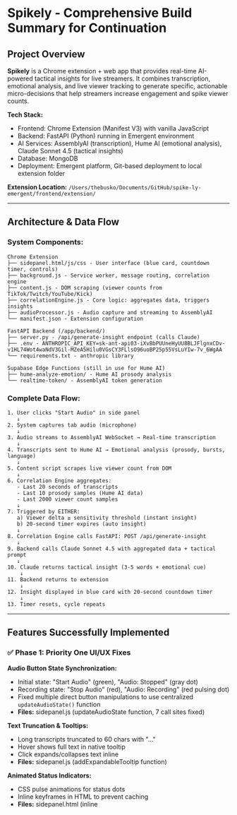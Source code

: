 # Spikely - Comprehensive Build Summary for Continuation

## Project Overview

**Spikely** is a Chrome extension + web app that provides real-time AI-powered tactical insights for live streamers. It combines transcription, emotional analysis, and live viewer tracking to generate specific, actionable micro-decisions that help streamers increase engagement and spike viewer counts.

**Tech Stack:**
- Frontend: Chrome Extension (Manifest V3) with vanilla JavaScript
- Backend: FastAPI (Python) running in Emergent environment
- AI Services: AssemblyAI (transcription), Hume AI (emotional analysis), Claude Sonnet 4.5 (tactical insights)
- Database: MongoDB
- Deployment: Emergent platform, Git-based deployment to local extension folder

**Extension Location:** `/Users/thebusko/Documents/GitHub/spike-ly-emergent/frontend/extension/`

---

## Architecture & Data Flow

### System Components:

```
Chrome Extension
├── sidepanel.html/js/css - User interface (blue card, countdown timer, controls)
├── background.js - Service worker, message routing, correlation engine
├── content.js - DOM scraping (viewer counts from TikTok/Twitch/YouTube/Kick)
├── correlationEngine.js - Core logic: aggregates data, triggers insights
├── audioProcessor.js - Audio capture and streaming to AssemblyAI
└── manifest.json - Extension configuration

FastAPI Backend (/app/backend/)
├── server.py - /api/generate-insight endpoint (calls Claude)
├── .env - ANTHROPIC_API_KEY=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
└── requirements.txt - anthropic library

Supabase Edge Functions (still in use for Hume AI)
├── hume-analyze-emotion/ - Hume AI prosody analysis
└── realtime-token/ - AssemblyAI token generation
```

### Complete Data Flow:

```
1. User clicks "Start Audio" in side panel
   ↓
2. System captures tab audio (microphone)
   ↓
3. Audio streams to AssemblyAI WebSocket → Real-time transcription
   ↓
4. Transcripts sent to Hume AI → Emotional analysis (prosody, bursts, language)
   ↓
5. Content script scrapes live viewer count from DOM
   ↓
6. Correlation Engine aggregates:
   - Last 20 seconds of transcripts
   - Last 10 prosody samples (Hume AI data)
   - Last 2000 viewer count samples
   ↓
7. Triggered by EITHER:
   a) Viewer delta ≥ sensitivity threshold (instant insight)
   b) 20-second timer expires (auto insight)
   ↓
8. Correlation Engine calls FastAPI: POST /api/generate-insight
   ↓
9. Backend calls Claude Sonnet 4.5 with aggregated data + tactical prompt
   ↓
10. Claude returns tactical insight (3-5 words + emotional cue)
    ↓
11. Backend returns to extension
    ↓
12. Insight displayed in blue card with 20-second countdown timer
    ↓
13. Timer resets, cycle repeats
```

---

## Features Successfully Implemented

### ✅ Phase 1: Priority One UI/UX Fixes

**Audio Button State Synchronization:**
- Initial state: "Start Audio" (green), "Audio: Stopped" (gray dot)
- Recording state: "Stop Audio" (red), "Audio: Recording" (red pulsing dot)
- Fixed multiple direct button manipulations to use centralized `updateAudioState()` function
- **Files:** sidepanel.js (updateAudioState function, 7 call sites fixed)

**Text Truncation & Tooltips:**
- Long transcripts truncated to 60 chars with "..."
- Hover shows full text in native tooltip
- Click expands/collapses text inline
- **Files:** sidepanel.js (addExpandableTooltip function)

**Animated Status Indicators:**
- CSS pulse animations for status dots
- Inline keyframes in HTML to prevent caching
- **Files:** sidepanel.html (inline <style>), sidepanel.css

**Delta Indicator Tooltips:**
- Hover tooltips for viewer delta (+5), count (360), threshold (±3)
- Color-coded: green (positive), red (negative), gray (zero)
- **Files:** sidepanel.js (updateViewerDeltaDisplay, setupTooltips)

**Timestamp Formatting:**
- Relative time: "just now", "5s ago", "2m ago"
- Auto-updates every 5 seconds
- **Files:** sidepanel.js (formatTimeAgo, startTimestampUpdater)

**CSS Cache Busting:**
- Added query strings to CSS/JS links
- Inline critical animations
- **Files:** sidepanel.html

### ✅ Phase 2: Branding

**Extension Identity:**
- Name: "Spikely"
- Description: "Real-time Live Stream Artificial Intelligence"
- Custom red eye logo created from user-provided image
- Icon sizes: 16px, 48px, 128px (PNG format)
- **Files:** manifest.json, icons/icon16.png, icons/icon48.png, icons/icon128.png

### ✅ Phase 3: Correlation Engine - Claude Integration

**Migration from Supabase to FastAPI:**
- Originally used Supabase edge function for insights
- Migrated to FastAPI backend for easier deployment (no external deployment needed)
- Endpoint: POST /api/generate-insight
- **URL:** https://live-assistant-2.preview.emergentagent.com/api/generate-insight
- **Files:** server.py, correlationEngine.js

**Claude Sonnet 4.5 Integration:**
- Model: claude-sonnet-4-20250514
- Library: anthropic (Python SDK)
- API Key: Stored in /app/backend/.env (NOT pushed to Git)
- **Files:** server.py (InsightRequest/Response models, generate_insight endpoint)

**Improved Prompt Engineering:**
- Format: 3-5 word tactical action + emotional/tonal cue
- Positive framing: Tell streamers what TO do, not what NOT to do
- Specific topics: gaming, makeup, cooking, fitness, story, chat, giveaway
- Action verbs: Ask, Show, Talk about, Tease, Reveal, Pivot to
- Tonal cues: Stay hyped, Go vulnerable, Build excitement, Keep energy up, Boost energy
- Examples:
  - Spike: "Ask about their setups. Stay hyped"
  - Drop: "Pivot to giveaway. Build excitement"
  - Dump: "Show product now. Go upbeat"
- **Files:** server.py (system_prompt variable)

**Dynamic Threshold:**
- Insights trigger when viewer delta ≥ sensitivity slider value
- Slider range: ±1 to ±200 (updated from ±15 for large TikTok streams)
- User-adjustable via UI slider
- Persists in chrome.storage.local
- **Files:** correlationEngine.js (minDelta property, setThresholds method)

**Enhanced Fallback:**
- Better topic-specific prompts when Claude fails or rate limited
- Improved from "Do more content talk" to "Double down gaming. Stay hyped"
- **Files:** server.py (except block in generate_insight)

### ✅ Phase 4: 20-Second Auto-Insight Timer

**Dual-Trigger System:**
1. **Delta-triggered:** Instant insight when viewer delta ≥ threshold
2. **Timer-triggered:** Insight every 20 seconds automatically
- Both work together - whichever triggers first
- Countdown resets after ANY insight
- **Files:** correlationEngine.js (startAutoInsightTimer, generateTimedInsight)

**Countdown Display:**
- Shows "Next insight in 20s" at top of blue card
- Decrements every second: 19s → 18s → 17s → 0s
- Resets to 20s after each insight
- Permanent, always-visible location (not hidden by status updates)
- **Files:** sidepanel.html (permanentCountdown div), sidepanel.js (updateCountdown, startCountdownInterval)

**Winning Action Reminders:**
- Tracks top 10 actions with +10 or more viewer gain
- When no data in 20s window: reminds of winning actions
- Example: "gaming worked. Try gaming again. Stay hyped"
- Fallback if no winning actions: "Keep engaging. Ask viewers a question"
- **Files:** correlationEngine.js (winningActions array, sendReminderInsight)

**Timer Lifecycle:**
- Starts: When audio capture begins (background.js line ~517)
- Stops: When audio stops or system resets
- **Files:** background.js (correlationEngine.startAutoInsightTimer call), correlationEngine.js (stopAutoInsightTimer in reset method)

### ✅ Phase 5: UI Cleanup

**Removed Distracting Status Messages:**
- Removed "Correlating...", "Collecting...", "Failed" UI elements
- Removed engine status spinner and badges
- Status logging preserved in console for debugging
- Clean, focused interface
- **Files:** sidepanel.html (removed engineStatus div)

---

## Major Debugging & Troubleshooting Sessions

### Issue 1: UI/UX Fixes Not Loading (Git/Deployment)

**Problem:** Initial Priority One fixes (tooltips, animations, audio state) weren't appearing in Chrome after deployment.

**Root Causes:**
1. Chrome loading from deployment location, not local files
2. Git conflicts preventing push to GitHub
3. Code changes in local files but not deployed

**Solutions:**
- Resolved Git conflicts (created branch vs. force push)
- Confirmed extension loads from: /Users/thebusko/Documents/GitHub/spike-ly-emergent/frontend/extension/
- Added version logging to confirm code loading
- Added alert() popup to definitively prove new code loads

**Key Learning:** Extension deployment requires Git push → sync to local folder → Chrome reload

### Issue 2: Audio Button State Not Updating

**Problem:** Audio button showed "Stop" (red) while status showed "Audio: Stopped" (gray dot). Status label and dot weren't updating.

**Root Cause:** Code was directly manipulating button text (`startAudioBtn.textContent = 'Stop'`) instead of calling `updateAudioState()` function, which updates button + label + dot together.

**Solution:** Replaced 7 instances of direct button manipulation with `updateAudioState(true/false)` calls.

**Locations fixed:**
- Main audio start success
- Audio start error handling
- Screen share fallback success
- Screen share fallback error
- Audio stop via tabCapture
- Full system reset
- Audio processor stop

**Files:** sidepanel.js

### Issue 3: Claude API 401 Errors

**Problem:** Original Claude API key returned "401 Unauthorized - invalid x-api-key"

**Attempted Solutions:**
1. Tried Emergent LLM Key (budget exceeded after 2 calls)
2. User provided new Claude API key

**Final Solution:** Using user's personal Claude API key: `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`

**Files:** backend/.env

### Issue 4: GitHub Secret Protection

**Problem:** Git push blocked because API keys exposed in documentation files (CORRELATION_ENGINE_CLAUDE_UPGRADE.md, SUPABASE_DEPLOYMENT_GUIDE.md)

**Solution:** 
- Deleted documentation files containing keys
- Created clean docs with placeholders
- Keys kept only in .env files (gitignored)
- User allowed secret via GitHub unblock URL

**Files:** Deleted problematic .md files, created FASTAPI_MIGRATION_SUMMARY.md

### Issue 5: Threshold Slider Not Syncing

**Problem:** Slider set to ±10 but insights triggered for ±2 changes. Slider set to ±1 but no insights appeared.

**Root Causes:**
1. Correlation engine initialized with hardcoded `minDelta = 10`
2. Duplicate THRESHOLD_UPDATE handler in background.js
3. Threshold not loading from storage on init

**Solutions:**
1. Removed duplicate THRESHOLD_UPDATE handler (line 656-660 in background.js)
2. Attempted storage loading in constructor (caused race condition - reverted)
3. Final: Default to 3, rely on slider THRESHOLD_UPDATE messages to set value
4. Increased slider max from ±15 to ±200 for large TikTok streams

**Files:** correlationEngine.js, background.js

### Issue 6: Audio Button Completely Broken

**Problem:** After implementing threshold storage loading, audio button stopped working entirely. No click response, no animation.

**Error:** "Uncaught (in promise) Error: Could not establish connection. Receiving end does not exist" from background.js

**Root Cause:** Called `chrome.storage.local.get()` in correlationEngine constructor during module import, before Chrome APIs were ready. Promise rejection broke entire background script initialization.

**Attempted Fixes:**
1. setTimeout delay (100ms) - didn't work
2. Try-catch error handling - didn't work

**Final Solution:** Removed ALL Chrome API calls from constructor completely. No storage loading at init. Rely on THRESHOLD_UPDATE message from slider.

**Files:** correlationEngine.js

### Issue 7: Duplicate Function Syntax Error

**Problem:** After implementing countdown timer code, audio button broken again.

**Error:** "Uncaught SyntaxError: Identifier 'setupTooltips' has already been declared" at sidepanel.js:239

**Root Cause:** Accidentally duplicated entire `setupTooltips()` function when adding countdown code. JavaScript won't allow duplicate function declarations.

**Solution:** Removed duplicate function (kept original at line 146, deleted duplicate at line 239)

**Files:** sidepanel.js

### Issue 8: 20-Second Timer Not Visible

**Problem:** Timer logic working (logs showed success), countdown messages being sent/received, but no visual timer in UI. Element size: 0x0 pixels.

**Root Causes:**
1. Countdown element (`<span id="countdownDisplay">`) inside `<div id="cooldownTimer">` which was hidden/shown by engine status updates (COLLECTING → CORRELATING → COMPLETE)
2. Element only visible for split second when status = COMPLETE
3. Chrome caching old HTML without countdown element

**Solutions Applied (Progressive):**
1. Dynamic element creation if missing (fallback for cache)
2. Added inline styles to force visibility
3. Moved countdown to permanent location (`<div id="permanentCountdown">`) at top of insight card
4. Removed dependency on cooldownTimer status updates
5. Inline CSS in HTML ensures styling even if stylesheet cached

**Files:** sidepanel.html, sidepanel.js (updateCountdown function)

---

## Current Status (as of Version 020)

### ✅ Working Features:

1. **Extension loads without errors** - Version 2025-06-22-020
2. **Audio button functional** - Start/Stop with correct visual states
3. **20-second countdown timer** - Visible, decrements correctly, resets after insights
4. **Sensitivity slider** - Range ±1 to ±200, updates correlation engine
5. **Claude API integration** - Backend successfully calls Claude Sonnet 4.5
6. **Branding** - Custom logo, proper name/description
7. **Clean UI** - No distracting "Correlating/Collecting" status messages

### ⚠️ Current Issues (Active Debugging):

**CRITICAL - Insight Quality Problem:**

**Symptom:**
- Backend logs show Claude generating EXCELLENT tactical insights:
  - "Ask about their streaming setup. Stay direct"
  - "Ask spicy controversial takes. Stay curious"
  - "Show barbecue closeup. Get hyped"
  - "Tease when you'll reveal. Build anticipation"
  
- BUT UI shows generic fallback insights:
  - "Amusement (laugh) killed momentum. Switch to engaging content"
  - Top actions labeled "Neutral" (not specific)

**Hypothesis:**
Claude's good insights are being REPLACED by fallback logic in correlationEngine.js. The fallback checks prosody quality and if "GOOD" or "EXCELLENT", uses old template-based messages like `"${emotion} killed momentum. Switch to ${opposite}"` (line 549).

**Debugging Added (Version 020):**
- Log Claude response assignment: `[Correlation] ✅ Using Claude insight`
- Log before fallback check: `[Correlation] 🔍 Before fallback check - emotionalLabel: X nextMove: Y`
- Will reveal if Claude's values exist before fallback or if they're being overridden

**Next Steps:**
1. Check console logs to see "Before fallback check" values
2. If Claude values exist but fallback still runs → Bug in fallback condition
3. If Claude values missing → Issue in AI call or response parsing
4. Likely fix: Prevent fallback from running when Claude succeeds

**Files to modify:** correlationEngine.js (fallback logic around line 764-787)

---

## Recent Deployments (Last 10 Versions)

**Version 011:** Audio button fix attempt #1 (setTimeout for storage loading) - FAILED
**Version 012:** Audio button fix attempt #2 (removed storage loading) - FAILED (duplicate function error)
**Version 013:** Removed duplicate setupTooltips function - Audio button FIXED
**Version 014:** Added timer debug logging - Timer logs appeared but not visible
**Version 015:** Dynamic countdown element creation - Still not visible (0x0 pixels)
**Version 016:** Variable scoping fix for countdown - Still not visible
**Version 017:** Forced inline styles on countdown - Still not visible
**Version 018:** Moved countdown to permanent location - TIMER VISIBLE! (but flickering)
**Version 019:** Removed engine status UI noise - Clean UI achieved
**Version 020:** (Current) Added insight flow debugging to trace Claude vs. fallback issue

---

## Current Work In Progress

### Task: Fix Claude Insights Being Replaced by Fallback

**Goal:** Ensure Claude's tactical insights (from backend) reach the UI without being overridden by correlation engine's fallback logic.

**Current Evidence:**
- Backend: Claude generates "Ask about their pets. Stay curious"
- UI shows: "Amusement (laugh) killed momentum. Switch to engaging content"
- Discrepancy suggests frontend fallback is overriding

**Debugging Strategy:**
- Version 020 adds logs before fallback check
- User will test and share console output
- Expected to see Claude values present but fallback still triggering

**Suspected Code Location:**
- correlationEngine.js lines 763-787 (fallback logic)
- Condition `if (!nextMove)` should prevent fallback if Claude succeeded
- But prosody quality check (line 776) may be creating alternate path

**Likely Fix:**
Add flag to prevent fallback when Claude API call succeeded:
```javascript
let claudeSucceeded = false;
if (ENABLE_EXTENSION_AI && isHighImpact) {
  // ... Claude call ...
  if (response.ok) {
    claudeSucceeded = true;
  }
}

if (!nextMove && !claudeSucceeded) {
  // Only use fallback if Claude didn't succeed
}
```

---

## Next 1-3 Steps for Spikely

Based on deployment history and user feedback:

### Step 1: Fix Insight Quality (IMMEDIATE - Currently Debugging)

**Priority:** CRITICAL
**Issue:** Claude insights being replaced by fallback
**Action:**
1. Analyze Version 020 console logs from user
2. Identify exact point where Claude insights are lost
3. Prevent fallback from overriding Claude responses
4. Verify blue card shows tactical Claude insights

**Success Criteria:**
- Blue card displays: "Ask about their pets. Stay curious"
- NOT: "Amusement (laugh) killed momentum"
- All insights in 3-5 word + emotional cue format

### Step 2: Verify 20-Second Timer Continuous Operation

**Priority:** HIGH
**Status:** Timer visible but needs extended testing
**Action:**
1. Test timer for 5-10 minute stream session
2. Verify it generates insights every 20s
3. Confirm countdown resets correctly
4. Test reminder mode (no data available)

**Success Criteria:**
- Timer never stops or freezes
- Insights appear at 0s countdown
- Countdown resets to 20s after each insight
- Winning action reminders work when no transcripts

### Step 3: Optimize Insight Triggering Logic

**Priority:** MEDIUM
**Current Behavior:**
- Delta-triggered insights require threshold to be met
- Timer-triggered insights happen every 20s regardless

**Improvements Needed:**
1. Add "Next Insight" button to manually request insight before timer expires
2. Insight queue - show next insight preview
3. Adjustable timer interval (let user choose 10s, 20s, or 30s)
4. Smart cooldown - don't generate insight if no meaningful data

**Files to create/modify:**
- sidepanel.html - Add "Next Insight" button
- sidepanel.js - Button click handler
- correlationEngine.js - Manual insight request method

---

## Technical Configuration

### Environment Variables:

**Frontend (.env):**
```
REACT_APP_BACKEND_URL=https://live-assistant-2.preview.emergentagent.com
```

**Backend (.env):**
```
MONGO_URL="mongodb://localhost:27017"
DB_NAME="test_database"
CORS_ORIGINS="*"
ANTHROPIC_API_KEY=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
```

**Supabase (.env):**
```
ANTHROPIC_API_KEY=[old key - not used anymore]
```

### Key Settings:

- **Insight interval:** 20000ms (20 seconds)
- **AI timeout:** 1500ms (1.5 seconds)
- **Default threshold:** 3 viewers
- **Slider range:** 1-200 viewers
- **Transcript buffer:** Last 50 lines
- **Viewer buffer:** Last 2000 samples
- **Prosody buffer:** Last 10 samples
- **Winning actions:** Top 10 tracked

### Service Control:

```bash
# Restart backend (applies .env changes, requirement.txt updates)
sudo supervisorctl restart backend

# Check backend logs
tail -n 100 /var/log/supervisor/backend.err.log

# Check backend status
sudo supervisorctl status backend
```

Frontend has hot reload - changes apply automatically.

---

## Known Issues & Workarounds

### Issue: Hume AI / AssemblyAI Rate Limiting

**Symptom:** "Rate limited" errors in console, blue card shows "Failed - Rate limited"

**Cause:**
- Hume AI free tier: 20 requests per month
- AssemblyAI rate limits on concurrent connections

**Workaround:** Enhanced fallback provides better insights when rate limited

**Future Fix:** Upgrade API tiers for production use

### Issue: Generic "Neutral" Labels in Top Actions

**Symptom:** Top winning/losing actions show "Neutral" instead of specific topics

**Cause:** Action labels use `tone.emotion || segment.topic || 'Speech'`, but tone.emotion often returns generic values

**Fix Needed:** Improve topic classification or use Claude to label actions

### Issue: Slider Threshold Timing

**Symptom:** Occasionally insights trigger below threshold, or don't trigger when they should

**Debugging:** Added detailed [AI:GATE] logging showing threshold calculation

**Status:** Monitoring - may be timing issue with threshold updates

---

## File Structure & Key Code Locations

### Extension Files (/app/frontend/extension/):

**sidepanel.html:**
- Line 77: Slider (min=1, max=200, default=10)
- Line 113-116: Permanent countdown timer container
- Line 127-136: Insight content div

**sidepanel.js:**
- Lines 1-5: Version logging
- Lines 75-110: updateAudioState() - Audio button state management
- Lines 143-179: setupTooltips() - Hover tooltips
- Lines 199-236: Countdown functions (updateCountdown, startCountdownInterval, stopCountdownInterval)
- Lines 659-664: COUNTDOWN_UPDATE message handler
- Lines 972-1030: updateInsight() - Render insights in blue card

**correlationEngine.js:**
- Lines 12-39: Constructor + default values
- Lines 41-99: Timer methods (startAutoInsightTimer, stopAutoInsightTimer, resetCountdown, emitCountdown, generateTimedInsight, sendReminderInsight)
- Lines 243-312: addViewerCount() - Threshold check, insight triggering
- Lines 569-900: generateInsight() - Main insight generation with Claude call and fallback
- Lines 763-830: Fallback logic (SUSPECTED BUG LOCATION)
- Line 1005: Export singleton instance

**background.js:**
- Line 2: Import correlationEngine
- Lines 217-233: THRESHOLD_UPDATE handler (updates correlation engine)
- Lines 267, 599, 848: Add data to correlation engine (viewer counts, transcripts, prosody)
- Line ~517: Start auto-insight timer after audio capture

**manifest.json:**
- Lines 3-5: Extension name, version, description

### Backend Files (/app/backend/):

**server.py:**
- Lines 1-13: Imports (includes Anthropic)
- Lines 54-90: Pydantic models (InsightRequest, InsightResponse, etc.)
- Lines 92-285: POST /api/generate-insight endpoint
- Lines 121-187: Claude system prompt (tactical insight instructions)
- Lines 189-210: User prompt (formatted data for Claude)
- Lines 212-256: Claude API call, JSON parsing, validation
- Lines 287-310: Fallback insights (enhanced for rate limiting)

**requirements.txt:**
- Line 25: anthropic>=0.39.0

**.env:**
- Line 4: ANTHROPIC_API_KEY=[user's key]

---

## Debugging Protocols Established

### Console Logging Conventions:

**Correlation Engine:**
- `[Correlation]` - General correlation engine logs
- `[AI:GATE]` - Threshold/AI call decision logging
- `[Correlation] ⏰` - Timer-related logs

**Countdown Timer:**
- `[COUNTDOWN]` - UI countdown functions
- `[Correlation] ⏰ Emitting countdown` - Message sending

**Audio:**
- `[AUDIO:BG:*]` - Background script audio handling
- `[AUDIO:SP:*]` - Side panel audio handling

**Insights:**
- `[Correlation] 🎯 Generated insight to send` - Outgoing from engine
- `[SIDEPANEL] 🎯 INSIGHT received` - Incoming to UI
- `[Spikely Side Panel] 🎯 After sanitization` - Final display values

### Testing Workflow:

1. Make code changes
2. Update version number (increment)
3. Add console logging for new features
4. Save to GitHub (if needed for deployment)
5. Reload extension: chrome://extensions/ → Reload
6. Check console for version number
7. Check console for expected logs
8. Visual verification in UI
9. Share screenshots if issues persist

---

## API Keys & Credentials

**Claude API Key:** `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`
- Location: /app/backend/.env
- NOT pushed to Git (in .gitignore)
- Used by: server.py to call Claude API

**AssemblyAI API Key:** Managed via Supabase edge function (realtime-token)

**Hume AI API Key:** Managed via Supabase edge function

**Emergent LLM Key:** `sk-emergent-6978dE540Ef3228Ab2`
- Available but not used (budget too small for production)
- Can be retrieved via emergent_integrations_manager tool

---

## Deployment & Testing Context

### Git Workflow Issues Encountered:

**Problem:** Auto-generated commits, conflicts with main branch, secret protection blocking pushes

**Solution:** User unblocked secrets via GitHub URL, uses force push or new branches as needed

**Current Behavior:**
- Code changes made in /app/ (Emergent environment)
- Git push to GitHub (sometimes requires conflict resolution)
- Changes sync to local deployment folder
- Chrome loads extension from: /Users/thebusko/Documents/GitHub/spike-ly-emergent/frontend/extension/
- Extension reload required to see changes

### Chrome Extension Caching Issues:

**Aggressive caching of:**
- HTML files (sidepanel.html)
- CSS files (sidepanel.css)
- JavaScript files (sidepanel.js)

**Solutions applied:**
- Query string cache busting: `?v=20250622015`
- Inline critical CSS in HTML
- Dynamic element creation as fallback
- Title version indicator: `<title>Spikely v015</title>`

**Nuclear cache clear when needed:**
1. Remove extension completely
2. Close all Chrome windows
3. Clear Chrome cache (Ctrl+Shift+Delete)
4. Reload fresh

---

## User Preferences & Decisions

**Confirmed Decisions:**
1. ✅ Keep AssemblyAI + Hume AI (NOT using TikTok captions)
   - Reason: Need emotional analysis from audio for tactical insights
   - TikTok captions = text only, loses prosody data
   
2. ✅ Use FastAPI backend instead of Supabase
   - Reason: Easier deployment, no CLI needed, faster iteration
   
3. ✅ Slider range ±1 to ±200
   - Reason: TikTok streams can have thousands of viewers
   
4. ✅ Clean UI - remove status messages
   - Reason: "Correlating/Collecting" distracts from insights
   
5. ✅ 20-second auto-insights
   - Reason: Proactive guidance even during viewer flatlines

---

## Next Session Continuation Guide

### Immediate Priority: Fix Insight Quality

**What to do first:**
1. Ask user for screenshot of console showing:
   - `[Correlation] 🔍 Before fallback check` log
   - What emotionalLabel and nextMove values are shown
   
2. If values show Claude's good insights:
   - Bug is fallback running AFTER Claude succeeds
   - Fix: Add `claudeSucceeded` flag to skip fallback
   
3. If values show fallback already:
   - Bug is earlier in flow
   - Check if AI call actually succeeded
   - Check response parsing

**Expected fix location:** correlationEngine.js around lines 693-698 (set flag), 764 (check flag)

### Secondary Priority: Timer Stability

**Test for 10-20 minutes:**
- Does timer continue running?
- Does countdown reset after each insight?
- Does 20-second auto-insight work?
- Any console errors over time?

### Tertiary Priority: Enhancements

**After quality issues resolved:**
1. "Next Insight" button (skip countdown)
2. Adjustable timer interval
3. Stream-level context and pattern learning
4. A/B testing for insight formats

---

## Important Notes for Continuation

### Git/Deployment:
- User loads extension from local Git folder
- Must push to GitHub first, then reload extension
- Sometimes encounters conflicts (force push or new branch)
- API keys in .env files (NOT in Git)

### Chrome Extension Quirks:
- Service worker (background.js) can crash if errors during import
- Module scope errors break entire script
- Chrome caching very aggressive - use query string cache busters
- DOM elements from HTML sometimes not available immediately

### API Usage:
- Claude Sonnet 4.5 costs ~$0.006-0.01 per insight
- Hume AI has free tier rate limits
- AssemblyAI has concurrent connection limits
- Backend handles all API calls (extension just triggers)

### User Testing Workflow:
- User tests on TikTok Live streams
- Viewer counts range from hundreds to thousands
- Tests with slider at various values (±1, ±10, ±50)
- Wants insights every 20s minimum
- Expects tactical, specific guidance (not generic)

### Code Quality:
- Always lint JavaScript before deployment
- Add version number for tracking
- Console log all major operations
- Use emoji in logs for easy scanning (🎯 🔍 ⏰ ✅ ❌)

---

## Critical Success Criteria

**For Next Session:**

✅ **Insight Quality:**
- Blue card shows Claude's tactical insights
- Format: "Ask about X. Stay hyped"
- NOT generic fallback messages

✅ **Timer Reliability:**
- Countdown visible and functional
- Decrements every second
- Resets after insights
- Works for extended periods (20+ minutes)

✅ **Threshold Accuracy:**
- Slider value correctly controls when insights trigger
- ±1: Triggers for every 1 viewer change
- ±200: Only triggers for 200+ viewer changes

---

## End of Summary

This document contains complete context for continuing Spikely development. The immediate focus is fixing the insight quality issue where Claude's excellent tactical insights are being replaced by generic fallback messages in the UI.

**Current Version:** 2025-06-22-020
**Status:** Debugging insight quality issue
**Blocking Issue:** Claude insights not reaching UI correctly
**Next Action:** Analyze Version 020 console logs to identify where Claude insights are being overridden
